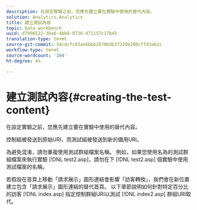 ```yaml
---
description: 在設定實驗之前，您應先建立要在實驗中使用的替代內容。
solution: Analytics,Analytics
title: 建立測試內容
topic: Data workbench
uuid: d7996522-38a6-4bb8-9736-d71157c17b45
translation-type: tm+mt
source-git-commit: 34cdcfc83ae6bb620706db37228e200cff43ab2c
workflow-type: tm+mt
source-wordcount: '164'
ht-degree: 4%

---
```



# 建立測試內容{#creating-the-test-content}

在設定實驗之前，您應先建立要在實驗中使用的替代內容。

控制組被發送到原始URI，而測試組被發送到新的備用URI。

為避免混淆，請勿重複使用測試群組檔案名稱。 例如，如果您使用名為的測試群組檔案來執行實驗 [!DNL test2.asp]，請勿在下 [!DNL test2.asp] 個實驗中使用測試檔案的名稱。

若假設在首頁上移動「請求展示」圖形連結會影響「訪客轉換」，我們會在新位置建立包含「請求展示」圖形連結的替代首頁。 以下章節說明如何針對特定百分比的訪客 [!DNL index.asp] 指定控制群組URI以測試 [!DNL index2.asp] 群組URI取代。
